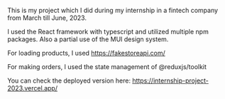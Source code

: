 This is my project which I did during my internship in a fintech company from March till June, 2023.

I used the React framework with typescript and utilized multiple npm packages. Also a partial use of the MUI design system.

For loading products, I used https://fakestoreapi.com/

For making orders, I used the state management of @reduxjs/toolkit

You can check the deployed version here: https://internship-project-2023.vercel.app/
